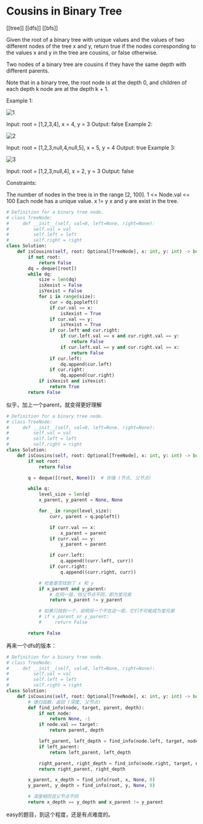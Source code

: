 # Cousins in Binary Tree

[[tree]] [[dfs]] [[bfs]]

Given the root of a binary tree with unique values and the values of two different nodes of the tree x and y, return true if the nodes corresponding to the values x and y in the tree are cousins, or false otherwise.

Two nodes of a binary tree are cousins if they have the same depth with different parents.

Note that in a binary tree, the root node is at the depth 0, and children of each depth k node are at the depth k + 1.

Example 1:

![1](https://assets.leetcode.com/uploads/2019/02/12/q1248-01.png)

Input: root = [1,2,3,4], x = 4, y = 3
Output: false
Example 2:

![2](https://assets.leetcode.com/uploads/2019/02/12/q1248-02.png)

Input: root = [1,2,3,null,4,null,5], x = 5, y = 4
Output: true
Example 3:

![3](https://assets.leetcode.com/uploads/2019/02/13/q1248-03.png)

Input: root = [1,2,3,null,4], x = 2, y = 3
Output: false

Constraints:

The number of nodes in the tree is in the range [2, 100].
1 <= Node.val <= 100
Each node has a unique value.
x != y
x and y are exist in the tree.

```python
# Definition for a binary tree node.
# class TreeNode:
#     def __init__(self, val=0, left=None, right=None):
#         self.val = val
#         self.left = left
#         self.right = right
class Solution:
    def isCousins(self, root: Optional[TreeNode], x: int, y: int) -> bool:
        if not root:
            return False
        dq = deque([root])
        while dq:
            size = len(dq)
            isXexist = False
            isYexist = False
            for i in range(size):
                cur = dq.popleft()
                if cur.val == x:
                    isXexist = True
                if cur.val == y:
                    isYexist = True
                if cur.left and cur.right:
                    if cur.left.val == x and cur.right.val == y:
                        return False
                    if cur.left.val == y and cur.right.val == x:
                        return False
                if cur.left:
                    dq.append(cur.left)
                if cur.right:
                    dq.append(cur.right)
            if isXexist and isYexist:
                return True
        return False
```

似乎，加上一个parent，就变得更好理解

```python
# Definition for a binary tree node.
# class TreeNode:
#     def __init__(self, val=0, left=None, right=None):
#         self.val = val
#         self.left = left
#         self.right = right
class Solution:
    def isCousins(self, root: Optional[TreeNode], x: int, y: int) -> bool:
        if not root:
            return False

        q = deque([(root, None)])  # 存储 (节点, 父节点)

        while q:
            level_size = len(q)
            x_parent, y_parent = None, None

            for _ in range(level_size):
                curr, parent = q.popleft()

                if curr.val == x:
                    x_parent = parent
                if curr.val == y:
                    y_parent = parent

                if curr.left:
                    q.append((curr.left, curr))
                if curr.right:
                    q.append((curr.right, curr))

            # 检查是否找到了 x 和 y
            if x_parent and y_parent:
                # 在同一层，但父节点不同，即为堂兄弟
                return x_parent != y_parent

            # 如果只找到一个，说明另一个不在这一层，它们不可能成为堂兄弟
            # if x_parent or y_parent:
            #     return False

        return False
```

再来一个dfs的版本：

```python
# Definition for a binary tree node.
# class TreeNode:
#     def __init__(self, val=0, left=None, right=None):
#         self.val = val
#         self.left = left
#         self.right = right
class Solution:
    def isCousins(self, root: Optional[TreeNode], x: int, y: int) -> bool:
        # 递归函数，返回 (深度, 父节点)
        def find_info(node, target, parent, depth):
            if not node:
                return None, -1
            if node.val == target:
                return parent, depth

            left_parent, left_depth = find_info(node.left, target, node, depth + 1)
            if left_parent:
                return left_parent, left_depth

            right_parent, right_depth = find_info(node.right, target, node, depth + 1)
            return right_parent, right_depth

        x_parent, x_depth = find_info(root, x, None, 0)
        y_parent, y_depth = find_info(root, y, None, 0)

        # 深度相同且父节点不同
        return x_depth == y_depth and x_parent != y_parent
```

easy的题目，到这个程度，还是有点难度的。
